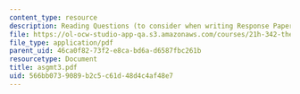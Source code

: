 ```yaml
---
content_type: resource
description: Reading Questions (to consider when writing Response Papers)
file: https://ol-ocw-studio-app-qa.s3.amazonaws.com/courses/21h-342-the-royal-family-fall-2003/566bb0739089b2c5c61d48d4c4af48e7_asgmt3.pdf
file_type: application/pdf
parent_uid: 46ca0f82-73f2-e8ca-bd6a-d6587fbc261b
resourcetype: Document
title: asgmt3.pdf
uid: 566bb073-9089-b2c5-c61d-48d4c4af48e7
---
```

